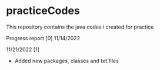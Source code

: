 # practiceCodes
This repository contains the java codes i created for practice

Progress report [0]
11/14/2022 


11/21/2022 [1]
- Added new packages, classes and txt.files
